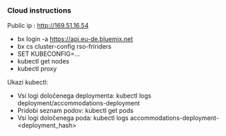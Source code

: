 ### Cloud instructions
Public ip : http://169.51.16.54

* bx login -a https://api.eu-de.bluemix.net  
* bx cs cluster-config rso-fririders
* SET KUBECONFIG=...
* kubectl get nodes
* kubectl proxy 

Ukazi kubectl:
* Vsi logi določenega deploymenta: kubectl logs deployment/accommodations-deployment
* Pridobi seznam podov: kubectl get pods 
* Vsi logi določenega poda: kubectl logs accommodations-deployment-<deployment_hash>

